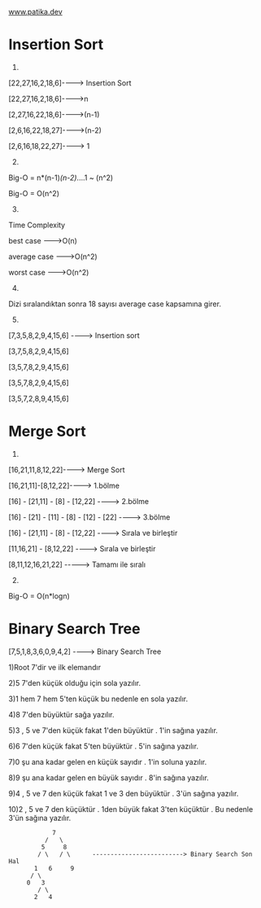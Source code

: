 
www.patika.dev


# Insertion Sort

1)

[22,27,16,2,18,6]----> Insertion Sort

[22,27,16,2,18,6]---->n

[2,27,16,22,18,6]---->(n-1)

[2,6,16,22,18,27]---->(n-2)

[2,6,16,18,22,27]----> 1

2)

Big-O = n*(n-1)*(n-2)*....1 ~ (n^2)

Big-O = O(n^2)

3)

Time Complexity

best case --->O(n)

average case --->O(n^2)

worst case --->O(n^2)

4)
Dizi sıralandıktan sonra 18 sayısı average case kapsamına girer.

5)
[7,3,5,8,2,9,4,15,6] ----> Insertion sort


[3,7,5,8,2,9,4,15,6]

[3,5,7,8,2,9,4,15,6]

[3,5,7,8,2,9,4,15,6]

[3,5,7,2,8,9,4,15,6]


# Merge Sort
 
 1)
 [16,21,11,8,12,22]----> Merge Sort
 
 [16,21,11]-[8,12,22]----> 1.bölme
 
 [16] - [21,11] - [8] - [12,22] ----> 2.bölme
 
 [16] - [21] - [11] - [8] - [12] - [22] ----> 3.bölme
 
 [16] - [21,11] - [8] - [12,22] ----> Sırala ve birleştir
 
 [11,16,21] - [8,12,22] ----> Sırala ve birleştir
 
 [8,11,12,16,21,22] -----> Tamamı ile sıralı
 
 2)
 Big-O  = O(n*logn)
 
 
 # Binary Search Tree
 
 [7,5,1,8,3,6,0,9,4,2] ----> Binary Search Tree
 
 1)Root 7'dir ve ilk elemandır
 
 2)5 7'den küçük olduğu için sola yazılır.
 
 3)1 hem 7 hem 5'ten küçük bu nedenle en sola yazılır.
 
 4)8 7'den büyüktür sağa yazılır.
 
 5)3 , 5 ve 7'den küçük fakat 1'den büyüktür . 1'in sağına yazılır.
 
 6)6 7'den küçük fakat 5'ten büyüktür . 5'in sağına yazılır.
 
 7)0 şu ana kadar gelen en küçük sayıdır . 1'in soluna yazılır.
 
 8)9 şu ana kadar gelen en büyük sayıdır . 8'in sağına yazılır.
 
 9)4 , 5 ve 7 den küçük fakat 1 ve 3 den büyüktür . 3'ün sağına yazılır.
 
 10)2 , 5 ve 7 den küçüktür . 1den büyük fakat 3'ten küçüktür . Bu nedenle 3'ün sağına yazılır.
 
                7
              /   \
             5     8
            / \   / \      -------------------------> Binary Search Son Hal
           1   6     9
          / \
         0   3
            / \
           2   4

 
 
 
 



